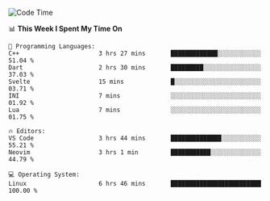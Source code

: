 <!-- [![Top Langs](https://github-readme-stats.vercel.app/api/top-langs/?username=gagahsyuja&theme=dracula&hide_border=true&border_radius=7)](https://github.com/anuraghazra/github-readme-stats) -->

<!--START_SECTION:waka-->
![Code Time](http://img.shields.io/badge/Code%20Time-686%20hrs%2039%20mins-blue)

📊 **This Week I Spent My Time On** 

```text
💬 Programming Languages: 
C++                      3 hrs 27 mins       █████████████░░░░░░░░░░░░   51.04 % 
Dart                     2 hrs 30 mins       █████████░░░░░░░░░░░░░░░░   37.03 % 
Svelte                   15 mins             █░░░░░░░░░░░░░░░░░░░░░░░░   03.71 % 
INI                      7 mins              ░░░░░░░░░░░░░░░░░░░░░░░░░   01.92 % 
Lua                      7 mins              ░░░░░░░░░░░░░░░░░░░░░░░░░   01.75 % 

🔥 Editors: 
VS Code                  3 hrs 44 mins       ██████████████░░░░░░░░░░░   55.21 % 
Neovim                   3 hrs 1 min         ███████████░░░░░░░░░░░░░░   44.79 % 

💻 Operating System: 
Linux                    6 hrs 46 mins       █████████████████████████   100.00 % 
```


<!--END_SECTION:waka-->
